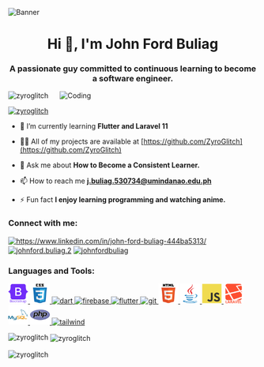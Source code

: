 ![Banner](https://miro.medium.com/v2/resize:fit:1360/1*VON9gHTrzeHZbHfXsqfzEA.gif)
<h1 align="center">Hi 👋, I'm John Ford Buliag</h1>
<h3 align="center">A passionate guy committed to continuous learning to become a software engineer.</h3>
<img align="right" alt="Coding" width="400" src="https://tenor.com/en-NZ/view/developer-gif-23414225">

<p align="left"> <img src="https://komarev.com/ghpvc/?username=zyroglitch&label=Profile%20views&color=0e75b6&style=flat" alt="zyroglitch" /> </p>

<p align="left"> <a href="https://github.com/ryo-ma/github-profile-trophy"><img src="https://github-profile-trophy.vercel.app/?username=zyroglitch" alt="zyroglitch" /></a> </p>

- 🌱 I’m currently learning **Flutter and Laravel 11**

- 👨‍💻 All of my projects are available at [https://github.com/ZyroGlitch](https://github.com/ZyroGlitch)

- 💬 Ask me about **How to Become a Consistent Learner.**

- 📫 How to reach me **j.buliag.530734@umindanao.edu.ph**

- ⚡ Fun fact **I enjoy learning programming and watching anime.**

<h3 align="left">Connect with me:</h3>
<p align="left">
<a href="https://linkedin.com/in/https://www.linkedin.com/in/john-ford-buliag-444ba5313/" target="blank"><img align="center" src="https://raw.githubusercontent.com/rahuldkjain/github-profile-readme-generator/master/src/images/icons/Social/linked-in-alt.svg" alt="https://www.linkedin.com/in/john-ford-buliag-444ba5313/" height="30" width="40" /></a>
<a href="https://fb.com/johnford.buliag.2" target="blank"><img align="center" src="https://raw.githubusercontent.com/rahuldkjain/github-profile-readme-generator/master/src/images/icons/Social/facebook.svg" alt="johnford.buliag.2" height="30" width="40" /></a>
<a href="https://instagram.com/johnfordbuliag" target="blank"><img align="center" src="https://raw.githubusercontent.com/rahuldkjain/github-profile-readme-generator/master/src/images/icons/Social/instagram.svg" alt="johnfordbuliag" height="30" width="40" /></a>
</p>

<h3 align="left">Languages and Tools:</h3>
<p align="left"> <a href="https://getbootstrap.com" target="_blank" rel="noreferrer"> <img src="https://raw.githubusercontent.com/devicons/devicon/master/icons/bootstrap/bootstrap-plain-wordmark.svg" alt="bootstrap" width="40" height="40"/> </a> <a href="https://www.w3schools.com/css/" target="_blank" rel="noreferrer"> <img src="https://raw.githubusercontent.com/devicons/devicon/master/icons/css3/css3-original-wordmark.svg" alt="css3" width="40" height="40"/> </a> <a href="https://dart.dev" target="_blank" rel="noreferrer"> <img src="https://www.vectorlogo.zone/logos/dartlang/dartlang-icon.svg" alt="dart" width="40" height="40"/> </a> <a href="https://firebase.google.com/" target="_blank" rel="noreferrer"> <img src="https://www.vectorlogo.zone/logos/firebase/firebase-icon.svg" alt="firebase" width="40" height="40"/> </a> <a href="https://flutter.dev" target="_blank" rel="noreferrer"> <img src="https://www.vectorlogo.zone/logos/flutterio/flutterio-icon.svg" alt="flutter" width="40" height="40"/> </a> <a href="https://git-scm.com/" target="_blank" rel="noreferrer"> <img src="https://www.vectorlogo.zone/logos/git-scm/git-scm-icon.svg" alt="git" width="40" height="40"/> </a> <a href="https://www.w3.org/html/" target="_blank" rel="noreferrer"> <img src="https://raw.githubusercontent.com/devicons/devicon/master/icons/html5/html5-original-wordmark.svg" alt="html5" width="40" height="40"/> </a> <a href="https://www.java.com" target="_blank" rel="noreferrer"> <img src="https://raw.githubusercontent.com/devicons/devicon/master/icons/java/java-original.svg" alt="java" width="40" height="40"/> </a> <a href="https://developer.mozilla.org/en-US/docs/Web/JavaScript" target="_blank" rel="noreferrer"> <img src="https://raw.githubusercontent.com/devicons/devicon/master/icons/javascript/javascript-original.svg" alt="javascript" width="40" height="40"/> </a> <a href="https://laravel.com/" target="_blank" rel="noreferrer"> <img src="https://raw.githubusercontent.com/devicons/devicon/master/icons/laravel/laravel-plain-wordmark.svg" alt="laravel" width="40" height="40"/> </a> <a href="https://www.mysql.com/" target="_blank" rel="noreferrer"> <img src="https://raw.githubusercontent.com/devicons/devicon/master/icons/mysql/mysql-original-wordmark.svg" alt="mysql" width="40" height="40"/> </a> <a href="https://www.php.net" target="_blank" rel="noreferrer"> <img src="https://raw.githubusercontent.com/devicons/devicon/master/icons/php/php-original.svg" alt="php" width="40" height="40"/> </a> <a href="https://tailwindcss.com/" target="_blank" rel="noreferrer"> <img src="https://www.vectorlogo.zone/logos/tailwindcss/tailwindcss-icon.svg" alt="tailwind" width="40" height="40"/> </a> </p>

<p><img align="left" src="https://github-readme-stats.vercel.app/api/top-langs?username=zyroglitch&show_icons=true&locale=en&layout=compact" alt="zyroglitch" /></p>

<p>&nbsp;<img align="center" src="https://github-readme-stats.vercel.app/api?username=zyroglitch&show_icons=true&locale=en" alt="zyroglitch" /></p>

<p><img align="center" src="https://github-readme-streak-stats.herokuapp.com/?user=zyroglitch&" alt="zyroglitch" /></p>
